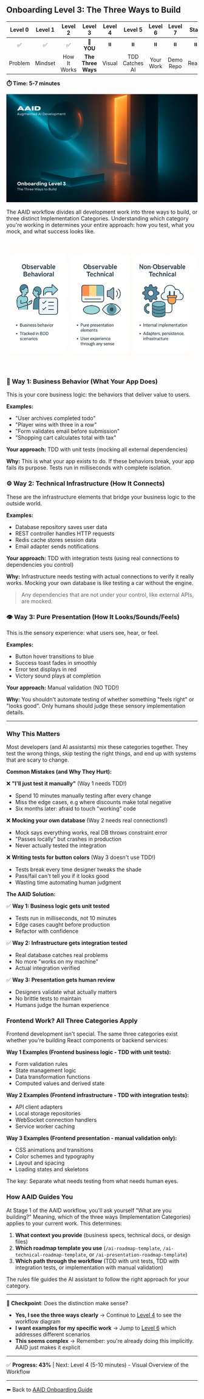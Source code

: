 ## Onboarding Level 3: The Three Ways to Build

| Level 0 | Level 1 |   Level 2    |      Level 3       | Level 4 |    Level 5     |  Level 6  |  Level 7  | Start |
| :-----: | :-----: | :----------: | :----------------: | :-----: | :------------: | :-------: | :-------: | :---: |
|   ✅    |   ✅    |      ✅      |     📍 **YOU**     |   ⏸️    |       ⏸️       |    ⏸️     |    ⏸️     |  ⏸️   |
| Problem | Mindset | How It Works | **The Three Ways** | Visual  | TDD Catches AI | Your Work | Demo Repo | Ready |

**⏱️ Time: 5-7 minutes**

![Visual Overview of the Workflow](../../../assets/onboarding/3.webp)

The AAID workflow divides all development work into three ways to build, or three distinct Implementation Categories. Understanding which category you're working in determines your entire approach: how you test, what you mock, and what success looks like.

![AAID implementation categories](../../../assets/aaid-implementation-categories-s.webp)

### 🎯 Way 1: Business Behavior (What Your App Does)

This is your core business logic: the behaviors that deliver value to users.

**Examples:**

- "User archives completed todo"
- "Player wins with three in a row"
- "Form validates email before submission"
- "Shopping cart calculates total with tax"

**Your approach:** TDD with unit tests (mocking all external dependencies)

**Why:** This is what your app exists to do. If these behaviors break, your app fails its purpose. Tests run in milliseconds with complete isolation.

### ⚙️ Way 2: Technical Infrastructure (How It Connects)

These are the infrastructure elements that bridge your business logic to the outside world.

**Examples:**

- Database repository saves user data
- REST controller handles HTTP requests
- Redis cache stores session data
- Email adapter sends notifications

**Your approach:** TDD with integration tests (using real connections to dependencies you control)

**Why:** Infrastructure needs testing with actual connections to verify it really works. Mocking your own database is like testing a car without the engine.

> Any dependencies that are not under your control, like external APIs, are mocked.

### 👁️ Way 3: Pure Presentation (How It Looks/Sounds/Feels)

This is the sensory experience: what users see, hear, or feel.

**Examples:**

- Button hover transitions to blue
- Success toast fades in smoothly
- Error text displays in red
- Victory sound plays at completion

**Your approach:** Manual validation (NO TDD!)

**Why:** You shouldn't automate testing of whether something "feels right" or "looks good". Only humans should judge these sensory implementation details.

---

### Why This Matters

Most developers (and AI assistants) mix these categories together. They test the wrong things, skip testing the right things, and end up with systems that are scary to change.

**Common Mistakes (and Why They Hurt):**

❌ **"I'll just test it manually"** (Way 1 needs TDD!)

- Spend 10 minutes manually testing after every change
- Miss the edge cases, e.g where discounts make total negative
- Six months later: afraid to touch "working" code

❌ **Mocking your own database** (Way 2 needs real connections!)

- Mock says everything works, real DB throws constraint error
- "Passes locally" but crashes in production
- Never actually tested the integration

❌ **Writing tests for button colors** (Way 3 doesn't use TDD!)

- Tests break every time designer tweaks the shade
- Pass/fail can't tell you if it looks good
- Wasting time automating human judgment

**The AAID Solution:**

✅ **Way 1: Business logic gets unit tested**

- Tests run in milliseconds, not 10 minutes
- Edge cases caught before production
- Refactor with confidence

✅ **Way 2: Infrastructure gets integration tested**

- Real database catches real problems
- No more "works on my machine"
- Actual integration verified

✅ **Way 3: Presentation gets human review**

- Designers validate what actually matters
- No brittle tests to maintain
- Humans judge the human experience

### Frontend Work? All Three Categories Apply

Frontend development isn't special. The same three categories exist whether you're building React components or backend services:

**Way 1 Examples (Frontend business logic - TDD with unit tests):**

- Form validation rules
- State management logic
- Data transformation functions
- Computed values and derived state

**Way 2 Examples (Frontend infrastructure - TDD with integration tests):**

- API client adapters
- Local storage repositories
- WebSocket connection handlers
- Service worker caching

**Way 3 Examples (Frontend presentation - manual validation only):**

- CSS animations and transitions
- Color schemes and typography
- Layout and spacing
- Loading states and skeletons

The key: Separate what needs testing from what needs human eyes.

### How AAID Guides You

At Stage 1 of the AAID workflow, you'll ask yourself "What are you building?" Meaning, which of the three ways (Implementation Categories) applies to your current work. This determines:

1. **What context you provide** (business specs, technical docs, or design files)
2. **Which roadmap template you use** (`/ai-roadmap-template`, `/ai-technical-roadmap-template`, or `/ai-presentation-roadmap-template`)
3. **Which path through the workflow** (TDD with unit tests, TDD with integration tests, or implementation with manual validation)

The rules file guides the AI assistant to follow the right approach for your category.

---

**🛑 Checkpoint**: Does the distinction make sense?

- **Yes, I see the three ways clearly** → Continue to [Level 4](./4.md) to see the workflow diagram
- **I want examples for my specific work** → Jump to [Level 6](./6.md) which addresses different scenarios
- **This seems complex** → Remember: you're already doing this implicitly. AAID just makes it explicit

---

✅ **Progress: 43%** | Next: Level 4 (5-10 minutes) - Visual Overview of the Workflow

---

⬅️ Back to [AAID Onboarding Guide](../guide.md)
